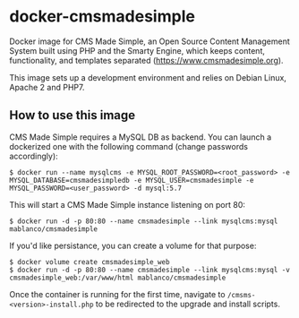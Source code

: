# docker-cmsmadesimple

Docker image for CMS Made Simple, an Open Source Content Management System built using PHP and the Smarty Engine, which keeps content, functionality, and templates separated (<https://www.cmsmadesimple.org>).

This image sets up a development environment and relies on Debian Linux, Apache 2 and PHP7.

## How to use this image

CMS Made Simple requires a MySQL DB as backend. You can launch a dockerized one with the following command (change passwords accordingly):

    $ docker run --name mysqlcms -e MYSQL_ROOT_PASSWORD=<root_password> -e MYSQL_DATABASE=cmsmadesimpledb -e MYSQL_USER=cmsmadesimple -e MYSQL_PASSWORD=<user_password> -d mysql:5.7

This will start a CMS Made Simple instance listening on port 80:

    $ docker run -d -p 80:80 --name cmsmadesimple --link mysqlcms:mysql mablanco/cmsmadesimple

If you'd like persistance, you can create a volume for that purpose:

    $ docker volume create cmsmadesimple_web
    $ docker run -d -p 80:80 --name cmsmadesimple --link mysqlcms:mysql -v cmsmadesimple_web:/var/www/html mablanco/cmsmadesimple

Once the container is running for the first time, navigate to `/cmsms-<version>-install.php` to be redirected to the upgrade and install scripts.
